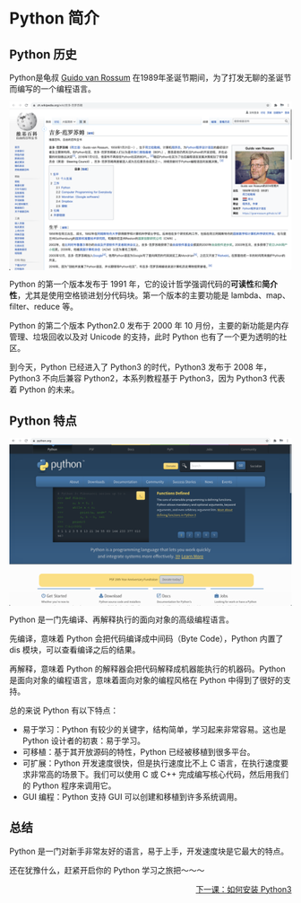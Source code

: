 # Python 简介

## Python 历史
Python是龟叔 [Guido van Rossum](https://zh.wikipedia.org/zh-hans/%E5%90%89%E5%A4%9A%C2%B7%E8%8C%83%E7%BD%97%E8%8B%8F%E5%A7%86) 在1989年圣诞节期间，为了打发无聊的圣诞节而编写的一个编程语言。

<img src="/images/0001-Guido van Rossum.png" align=center />

>

Python 的第一个版本发布于 1991 年，它的设计哲学强调代码的**可读性**和**简介性**，尤其是使用空格锁进划分代码块。第一个版本的主要功能是 lambda、map、filter、reduce 等。

Python 的第二个版本 Python2.0 发布于 2000 年 10 月份，主要的新功能是内存管理、垃圾回收以及对 Unicode 的支持，此时 Python 也有了一个更为透明的社区。

到今天，Python 已经进入了 Python3 的时代，Python3 发布于 2008 年，Python3 不向后兼容 Python2，本系列教程基于 Python3，因为 Python3 代表着 Python 的未来。


## Python 特点
<img src="/images/0001-python.png" align=center />

>
Python 是一门先编译、再解释执行的面向对象的高级编程语言。

先编译，意味着 Python 会把代码编译成中间码（Byte Code），Python 内置了 dis 模块，可以查看编译之后的结果。

再解释，意味着 Python 的解释器会把代码解释成机器能执行的机器码。Python 是面向对象的编程语言，意味着面向对象的编程风格在 Python 中得到了很好的支持。

总的来说 Python 有以下特点：
  
* 易于学习：Python 有较少的关键字，结构简单，学习起来非常容易。这也是 Python 设计者的初衷：易于学习。
* 可移植：基于其开放源码的特性，Python 已经被移植到很多平台。
* 可扩展：Python 开发速度很快，但是执行速度比不上 C 语言，在执行速度要求非常高的场景下。我们可以使用 C 或 C++ 完成编写核心代码，然后用我们的 Python 程序来调用它。
* GUI 编程：Python 支持 GUI 可以创建和移植到许多系统调用。

## 总结

Python 是一门对新手非常友好的语言，易于上手，开发速度块是它最大的特点。

还在犹豫什么，赶紧开启你的 Python 学习之旅把～～～


<p align="right"><a href="第001课：如何安装 Python3.md">下一课：如何安装 Python3</a></p> 
